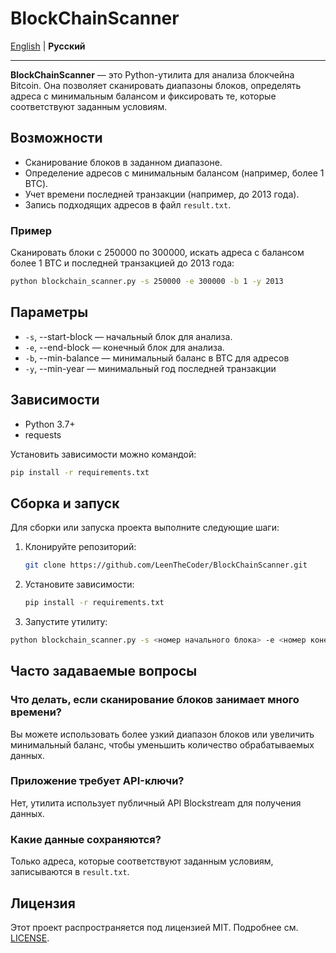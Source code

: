 # BlockChainScanner

[English](README.md) | **Русский**

---

**BlockChainScanner** — это Python-утилита для анализа блокчейна Bitcoin. Она позволяет сканировать диапазоны блоков, определять адреса с минимальным балансом и фиксировать те, которые соответствуют заданным условиям.

## Возможности

- Сканирование блоков в заданном диапазоне.
- Определение адресов с минимальным балансом (например, более 1 BTC).
- Учет времени последней транзакции (например, до 2013 года).
- Запись подходящих адресов в файл `result.txt`.

### Пример

Сканировать блоки с 250000 по 300000, искать адреса с балансом более 1 BTC и последней транзакцией до 2013 года:

```bash
python blockchain_scanner.py -s 250000 -e 300000 -b 1 -y 2013
```

## Параметры
- `-s`, --start-block — начальный блок для анализа.
- `-e`, --end-block — конечный блок для анализа.
- `-b`, --min-balance — минимальный баланс в BTC для адресов 
- `-y`, --min-year — минимальный год последней транзакции 

## Зависимости

- Python 3.7+
- requests

Установить зависимости можно командой:

```bash
pip install -r requirements.txt
```

## Сборка и запуск

Для сборки или запуска проекта выполните следующие шаги:

1. Клонируйте репозиторий:
   ```bash
   git clone https://github.com/LeenTheCoder/BlockChainScanner.git
   ```
2. Установите зависимости:
   ```bash
   pip install -r requirements.txt
   ```
3. Запустите утилиту:
 ```bash
 python blockchain_scanner.py -s <номер начального блока> -e <номер конечного блока> -b <минимальный баланс> -y <минимальный год>
   ```

## Часто задаваемые вопросы

### Что делать, если сканирование блоков занимает много времени?

Вы можете использовать более узкий диапазон блоков или увеличить минимальный баланс, чтобы уменьшить количество обрабатываемых данных.

### Приложение требует API-ключи?

Нет, утилита использует публичный API Blockstream для получения данных.

### Какие данные сохраняются?

Только адреса, которые соответствуют заданным условиям, записываются в `result.txt`. 

## Лицензия

Этот проект распространяется под лицензией MIT. Подробнее см. [LICENSE](LICENSE).
